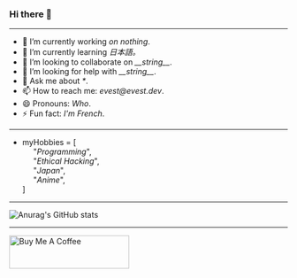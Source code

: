 ### Hi there 👋

---

- 🔭 I’m currently working _on nothing_.
- 🌱 I’m currently learning _日本語。_
- 👯 I’m looking to collaborate on _\_\_string\_\__.
- 🤔 I’m looking for help with _\_\_string\_\__.
- 💬 Ask me about _*_.
- 📫 How to reach me: _evest@evest.dev_.
- 😄 Pronouns: _Who_.
- ⚡ Fun fact: _I'm French_.

---

- myHobbies = [<br />
&nbsp;&nbsp;&nbsp;&nbsp;&nbsp;"_Programming_",<br />
&nbsp;&nbsp;&nbsp;&nbsp;&nbsp;"_Ethical Hacking_",<br />
&nbsp;&nbsp;&nbsp;&nbsp;&nbsp;"_Japan_",<br />
&nbsp;&nbsp;&nbsp;&nbsp;&nbsp;"_Anime_",<br />
]

---

![Anurag's GitHub stats](https://github-readme-stats.vercel.app/api?username=Ev357&show_icons=true&theme=radical)

---

<a href="https://www.buymeacoffee.com/evest" target="_blank"><img src="https://cdn.buymeacoffee.com/buttons/v2/default-yellow.png" alt="Buy Me A Coffee" style="height: 60px !important;width: 217px !important;" ></a>
